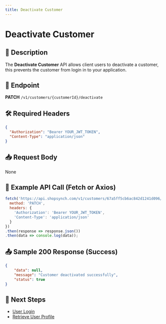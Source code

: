 ```yaml
---
title: Deactivate Customer
---
```


# Deactivate Customer

## 📌 Description
The **Deactivate Customer** API allows client users to deactivate a customer, this prevents the customer from login in to your application.

## 🔗 Endpoint
**PATCH** `/v1/customers/{customerId}/deactivate`

## 🛠️ Required Headers
```json
{
  "Authorization": "Bearer YOUR_JWT_TOKEN",
  "Content-Type": "application/json"
}
```

## 📥 Request Body
None


## 📡 Example API Call (Fetch or Axios)
```javascript
fetch('https://api.shopsynch.com/v1/customers/67a5ff5cb6ac842d1241d096/deactivate', {
  method: 'PATCH',
  headers: {
    'Authorization': 'Bearer YOUR_JWT_TOKEN',
    'Content-Type': 'application/json'
  }
})
.then(response => response.json())
.then(data => console.log(data));
```

## 📤 Sample 200 Response (Success)
```json
{
    "data": null,
    "message": "Customer deactivated successfully",
    "status": true
}
```


## 🔗 Next Steps
- [User Login](./activate-customer.md)
- [Retrieve User Profile](../authentication/user-profile.md)

